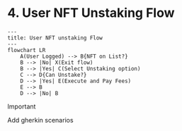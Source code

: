 # 4. User NFT Unstaking Flow

```mermaid
---
title: User NFT unstaking Flow
---
flowchart LR
    A(User Logged) --> B{NFT on List?}
    B --> |No| X(Exit flow)
    B --> |Yes| C(Select Unstaking option)
    C --> D{Can Unstake?}
    D --> |Yes| E(Execute and Pay Fees)
    E --> B
    D --> |No| B  
```

> [!IMPORTANT]
> Add gherkin scenarios
